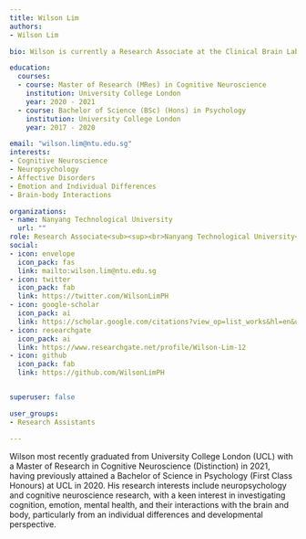 ```yaml
---
title: Wilson Lim
authors:
- Wilson Lim

bio: Wilson is currently a Research Associate at the Clinical Brain Lab, Nanyang Technological University (Singapore). 

education:
  courses:
  - course: Master of Research (MRes) in Cognitive Neuroscience
    institution: University College London
    year: 2020 - 2021
  - course: Bachelor of Science (BSc) (Hons) in Psychology
    institution: University College London
    year: 2017 - 2020

email: "wilson.lim@ntu.edu.sg"
interests:
- Cognitive Neuroscience
- Neuropsychology
- Affective Disorders
- Emotion and Individual Differences
- Brain-body Interactions

organizations:
- name: Nanyang Technological University
  url: ""
role: Research Associate<sub><sup><br>Nanyang Technological University<br>Singapore</sup></sub>
social:
- icon: envelope
  icon_pack: fas
  link: mailto:wilson.lim@ntu.edu.sg
- icon: twitter
  icon_pack: fab
  link: https://twitter.com/WilsonLimPH
- icon: google-scholar
  icon_pack: ai
  link: https://scholar.google.com/citations?view_op=list_works&hl=en&user=qKbexJIAAAAJ
- icon: researchgate
  icon_pack: ai
  link: https://www.researchgate.net/profile/Wilson-Lim-12
- icon: github
  icon_pack: fab
  link: https://github.com/WilsonLimPH


superuser: false

user_groups:
- Research Assistants

---
```


Wilson most recently graduated from University College London (UCL) with a Master of Research in Cognitive Neuroscience (Distinction) in 2021, having previously attained a Bachelor of Science in Psychology (First Class Honours) at UCL in 2020. His research interests include neuropsychology and cognitive neuroscience research, with a keen interest in investigating cognition, emotion, mental health, and their interactions with the brain and body, particularly from an individual differences and developmental perspective. 
